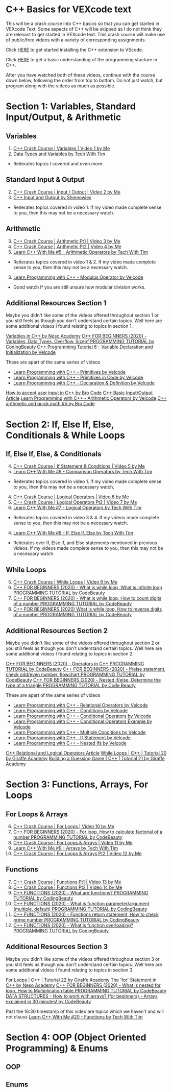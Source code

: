 # C++ Basics for VEXcode text

This will be a crash course into C++ basics so that you can get started in VEXcode Text. 
Some aspects of C++ will be skipped as I do not think they are relevant to get started in VEXcode text.
This crash course will make use of public/free videos with a variety of corresponding assignments.

Click [HERE]() to get started installing the C++ extension to VScode. 

Click [HERE](https://www.youtube.com/watch?v=ckbfOdMhZls&list=PLzMcBGfZo4-lmGC8VW0iu6qfMHjy7gLQ3&index=2) to get a basic understanding of the programming stucture in C++.

After you have watched both of these videos, continue with the course down below, following the order from top to bottom. Do not just watch, but program along with the videos as much as possible.

# Section 1: Variables, Standard Input/Output, & Arithmetic

## Variables

1. [C++ Crash Course | Variables | Video 1 by Me]()
1. [Data Types and Variables by Tech With Tim](https://www.youtube.com/watch?v=zgutFVxOlTY)
- Reiterates topics I covered and even more.


## Standard Input & Output

2. [C++ Crash Course | Input / Output | Video 2 by Me](https://youtu.be/aGqZtdxTRxE)
2. [C++ Input and Output by Shmeowlex](https://www.youtube.com/watch?v=42n9YyKYJMo)
- Reiterates topics covered in video 1. If my video made complete sense to you, then this may not be a necessary watch.

## Arithmetic

3. [C++ Crash Course | Arithmetic Pt1 | Video 3 by Me](https://youtu.be/uxPUqN52OCQ)
3. [C++ Crash Course | Arithmetic Pt2 | Video 4 by Me](https://youtu.be/8Y-RdVTyuHc)
3. [Learn C++ With Me #5 - Arithmetic Operators by Tech With Tim](https://www.youtube.com/watch?v=CWtiqVQp8uk)
- Reiterates topics covered in video 1 & 2. If my video made complete sense to you, then this may not be a necessary watch.
3. [Learn Programming with C++ - Modulus Operator by Velcode](https://www.youtube.com/watch?v=oN_3fN3KMRA&list=PLkjbuaHoEQvi41bJqe4GjsDLSTaNKkvn2&index=22)
- Good watch If you are still unsure how modular division works.

## Additional Resources Section 1

Maybe you didn't like some of the videos offered throughout section 1 or you still feels as though you don't understand certain topics. Well here
are some additional videos I found relating to topics in section 1. 

[Variables in C++ by Neso Academy](https://youtu.be/fZbSl58orNs)
[C++ FOR BEGINNERS (2020) - Variables, Data Types, Overflow, Sizeof PROGRAMMING TUTORIAL by CodingBeauty](https://youtu.be/solufpKPDwY)
[C++ Programming Tutorial 6 - Variable Declaration and Initialization by Velcode](https://youtu.be/vSTesJdgRCU)

These are apart of the same series of videos
* [Learn Programming with C++ - Primitives by Velcode](https://youtu.be/CTMwLViCCyA)
* [Learn Programming with C++ - Primitives in Code by Velcode](https://youtu.be/uFFST4blRJY)
* [Learn Programming with C++ - Declaration & Definition by Velcode](https://youtu.be/NUylYxZOeZw)

[How to accept user input in C++ by Bro Code](https://youtu.be/imiIhu9u670)
[C++ Basic Input/Output Article](https://www.programiz.com/cpp-programming/input-output)
[Learn Programming with C++ - Arithmetic Operators by Velcode](https://youtu.be/3wXLiLAvYYo)
[C++ arithmetic and quick math #5 by Bro Code](https://youtu.be/tUPNN_4md_U)



# Section 2: If, Else If, Else, Conditionals & While Loops

## If, Else If, Else,  & Conditionals 
4. [C++ Crash Course | If Statement & Conditions | Video 5 by Me](https://youtu.be/oQjfKr8WIyY)
4. [Learn C++ With Me #6 - Comparison Operators by Tech With Tim](https://www.youtube.com/watch?v=taBgBbXRadc)
- Reiterates topics covered in video 1. If my video made complete sense to you, then this may not be a necessary watch.
4. [C++ Crash Course | Logical Operators | Video 6 by Me](https://youtu.be/TufHeknHalE)
4. [C++ Crash Course | Logical Operators Pt2 | Video 7 by Me](https://youtu.be/IdhdU1X43aA)
4. [Learn C++ With Me #7 - Logical Operators by Tech With Tim](https://www.youtube.com/watch?v=F__aAx-3HOY)
- Reiterates topics covered in video 3 & 4. If my videos made complete sense to you, then this may not be a necessary watch.
4. [Learn C++ With Me #8 - If, Else If, Else by Tech With Tim](https://www.youtube.com/watch?v=Zkr0aAdD1Ww)
- Reiterates over If, Else If, and Else statements mentioned in previous videos. If my videos made complete sense to you, then this may not be a necessary watch.

## While Loops

5. [C++ Crash Course | While Loops | Video 9 by Me](https://www.youtube.com/watch?v=kZUh4dR93fQ)
5. [C++ FOR BEGINNERS (2020) - What is while loop, What is infinite loop PROGRAMMING TUTORIAL by CodeBeauty](https://www.youtube.com/watch?v=qGKCnTq8CqQ)
5. [C++ FOR BEGINNERS (2020) - What is while loop, How to count digits of a number PROGRAMMING TUTORIAL by CodeBeauty](https://www.youtube.com/watch?v=jWISn6pk-XU)
5. [C++ FOR BEGINNERS (2020) What is while loop, How to reverse digits of a number PROGRAMMING TUTORIAL by CodeBeauty](https://www.youtube.com/watch?v=bVBJoxrhgEM)

## Additional Resources Section 2

Maybe you didn't like some of the videos offered throughout section 2 or you still feels as though you don't understand certain topics. Well here
are some additional videos I found relating to topics in section 2. 

[C++ FOR BEGINNERS (2020) - Operators in C++ PROGRAMMING TUTORIAL by CodeBeauty](https://youtu.be/RP3BWoep69U)
[C++ FOR BEGINNERS (2020) - If/else statement, check odd/even number, flowchart PROGRAMMING TUTORIAL by CodeBeauty](https://youtu.be/N42EzLQ4gDE)
[C++ FOR BEGINNERS (2020) - Nested if/else, Determine the type of a triangle PROGRAMMING TUTORIAL by Code Beauty](https://youtu.be/YQdpZYRmzmk)

These are apart of the same series of videos
* [Learn Programming with C++ - Relational Operators by Velcode](https://youtu.be/N-4Uo2cxQWE)
* [Learn Programming with C++ - Conditions by Velcode](https://youtu.be/AButN1Akpuk)
* [Learn Programming with C++ - Conditional Operators by Velcode](https://youtu.be/7XycYOp89wo)
* [Learn Programming with C++ - Conditional Operators Example by Velcode](https://youtu.be/yeot3fX39l8)
* [Learn Programming with C++ - Multiple Conditions by Velcode](https://youtu.be/CJ5ytV1x99Q)
* [Learn Programming with C++ - If Statement by Velcode](https://youtu.be/jWANp8hqDdY)
* [Learn Programming with C++ - Nested Ifs by Velcode](https://youtu.be/gGTVLrqinV4)

[C++ Relational and Logical Operators Article](https://www.programiz.com/cpp-programming/relational-logical-operators#:~:text=C%2B%2B%20Relational%20Operators,%2C%20%3E%20is%20a%20relational%20operator)
[While Loops | C++ | Tutorial 20 by Giraffe Academy](https://youtu.be/25JxBoPwmkQ)
[Building a Guessing Game | C++ | Tutorial 21 by Giraffe Academy ](https://youtu.be/xJ4jhhOtyAk)


# Section 3: Functions, Arrays, For Loops

## For Loops & Arrays

6. [C++ Crash Course | For Loops | Video 10 by Me](https://youtu.be/SEl-boZTkGg)
6. [C++ FOR BEGINNERS (2020) - For loop, How to calculate factorial of a number PROGRAMMING TUTORIAL by CodeBeauty](https://www.youtube.com/watch?v=V3w8PiJ8Zg0)
6. [C++ Crash Course | For Loops & Arrays | Video 11 by Me](https://youtu.be/LcOgAFPzfEY)
6. [Learn C++ With Me #9 - Arrays by Tech With Tim](https://www.youtube.com/watch?v=1FVBeLD_FdE)
6. [C++ Crash Course | For Loops & Arrays Pt2 | Video 12 by Me](https://youtu.be/BkWABRSACc4)

## Functions

7. [C++ Crash Course | Functions Pt1 | Video 13 by Me](https://youtu.be/1sOYkrcNgsU)
7. [C++ Crash Course | Functions Pt2 | Video 14 by Me](https://youtu.be/61bmYPZ61EM)
7. [C++ FUNCTIONS (2020) - What are functions? PROGRAMMING TUTORIAL by CodingBeauty](https://youtu.be/BGmDRQzY4CA)
7. [C++ FUNCTIONS (2020) - What is function parameter/argument (multiple, default) PROGRAMMING TUTORIAL by CodingBeauty](https://youtu.be/8rxQsVRdVjI)
7. [C++ FUNCTIONS (2020) - Functions return statement, How to check prime number PROGRAMMING TUTORIAL by CodingBeauty](https://www.youtube.com/watch?v=WFcw9Vfs1WU)
7. [C++ FUNCTIONS (2020) - What is function overloading? PROGRAMMING TUTORIAL by CodingBeauty](https://youtu.be/5OUttXvf6hw)


## Additional Resources Section 3

Maybe you didn't like some of the videos offered throughout section 3 or you still feels as though you don't understand certain topics. Well here
are some additional videos I found relating to topics in section 3. 

[For Loops | C++ | Tutorial 22 by Giraffe Academy](https://youtu.be/3t2I9HsSWSc)
[The 'for' Statement in C++ by Neso Academy](https://youtu.be/yS8DUrQy_ow)
[C++ FOR BEGINNERS (2020) - What is nested for loop, How to Multiplication table PROGRAMMING TUTORIAL by CodeBeauty](https://youtu.be/dU61pfWBGFY)
[DATA STRUCTURES - How to work with arrays? (for beginners) - Arrays explained in 30 minutes! by CodeBeauty](https://youtu.be/T76E09hnEuo)

Past the 16:30 timestamp of this video are topics which we haven't and will not disuss 
[Learn C++ With Me #20 - Functions by Tech With Tim](https://youtu.be/C83tPpvxIJA)




# Section 4: OOP (Object Oriented Programming) & Enums

## OOP

## Enums

